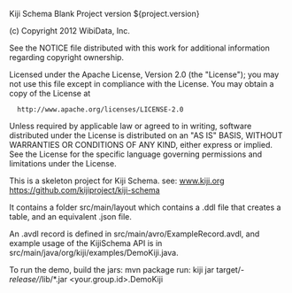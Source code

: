 Kiji Schema Blank Project
version ${project.version}


  (c) Copyright 2012 WibiData, Inc.

  See the NOTICE file distributed with this work for additional
  information regarding copyright ownership.

  Licensed under the Apache License, Version 2.0 (the "License");
  you may not use this file except in compliance with the License.
  You may obtain a copy of the License at

      http://www.apache.org/licenses/LICENSE-2.0

  Unless required by applicable law or agreed to in writing, software
  distributed under the License is distributed on an "AS IS" BASIS,
  WITHOUT WARRANTIES OR CONDITIONS OF ANY KIND, either express or implied.
  See the License for the specific language governing permissions and
  limitations under the License.

This is a skeleton project for Kiji Schema.
see:
  www.kiji.org
  https://github.com/kijiproject/kiji-schema

It contains a folder src/main/layout which contains a .ddl file that creates a table,
and an equivalent .json file.

An .avdl record is defined in src/main/avro/ExampleRecord.avdl, and example usage
of the KijiSchema API is in src/main/java/org/kiji/examples/DemoKiji.java.


To run the demo, build the jars:
    mvn package
run:
    kiji jar target/*-release/*/lib/*.jar <your.group.id>.DemoKiji
